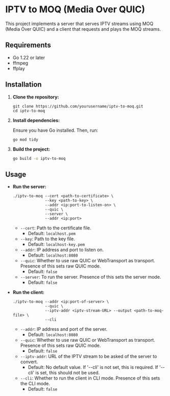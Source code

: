 # IPTV to MOQ (Media Over QUIC)

This project implements a server that serves IPTV streams using MOQ (Media Over QUIC) and a client that requests and plays the MOQ streams.

## Requirements

- Go 1.22 or later
- ffmpeg
- ffplay

## Installation

1. **Clone the repository:**

    ```
    git clone https://github.com/yourusername/iptv-to-moq.git
    cd iptv-to-moq
    ```

1. **Install dependencies:**

    Ensure you have Go installed. Then, run:

    ```
    go mod tidy
    ```

1. **Build the project:**

    ```sh
    go build -o iptv-to-moq
    ```

## Usage

- **Run the server:**

    ```
    ./iptv-to-moq --cert <path-to-certificate> \
                  --key <path-to-key> \
                  --addr <ip:port-to-listen-on> \
                  --quic \
                  --server \
                  --addr <ip:port> 
    ```

    - `--cert`: Path to the certificate file.
        - Default: `localhost.pem`
    - `--key`: Path to the key file.
        - Default: `localhost-key.pem`
    - `--addr`: IP address and port to listen on.
        - Default: `localhost:8080`
    - `--quic`: Whether to use raw QUIC or WebTransport as transport. Presence of this sets raw QUIC mode.
        - Default: `false`
    - `--server`: To run the server. Presence of this sets the server mode.
        - Default: `false`
    
- **Run the client:**

    ```
    ./iptv-to-moq --addr <ip:port-of-server> \
                  --quic \
                  --iptv-addr <iptv-stream-URL> --output <path-to-moq-file> \
                  --cli
    ```

    - `--addr`: IP address and port of the server.
        - Default: `localhost:8080`
    - `--quic`: Whether to use raw QUIC or WebTransport as transport. Presence of this sets raw QUIC mode.
        - Default: `false`
    - `--iptv-addr`: URL of the IPTV stream to be asked of the server to convert.
        - Default: No default value. If '--cli' is not set, this is required. If '--cli' is set, this should not be used.
    - `--cli`: Whether to run the client in CLI mode. Presence of this sets the CLI mode.
        - Default: `false`